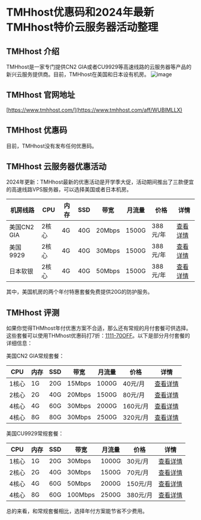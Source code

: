 # TMHhost优惠码和2024年最新TMHhost特价云服务器活动整理

## TMHhost 介绍

TMHhost是一家专门提供CN2 GIA或者CU9929等高速线路的云服务器等产品的新兴云服务提供商。目前，TMHhost在美国和日本设有机房。
![image](https://github.com/ljbjjphjv/TMHhost/assets/158003912/6aff34ad-a904-48a3-bcb1-2712c173a5cf)


## TMHhost 官网地址

[https://www.tmhhost.com/](https://www.tmhhost.com/aff/WUBIMLLX)

## TMHhost 优惠码

目前，TMHhost没有发布任何优惠码。

## TMHhost 云服务器优惠活动

2024年更新：TMHhost最新的优惠活动是开学季大促，活动期间推出了三款便宜的高速线路VPS服务器，可以选择美国或者日本机房。

| 机房线路 | CPU | 内存 | SSD | 带宽 | 月流量 | 价格 | 详情 |
| --- | --- | --- | --- | --- | --- | --- | --- |
| 美国CN2 GIA | 2核心 | 4G | 40G | 20Mbps | 1500G | 388元/年 | [查看详情](https://www.tmhhost.com/cart?fid=6&gid=98&aff=WUBIMLLX) |
| 美国9929 | 2核心 | 4G | 40G | 30Mbps | 1500G | 388元/年 | [查看详情](https://www.tmhhost.com/cart?fid=6&gid=98&aff=WUBIMLLX) |
| 日本软银 | 2核心 | 4G | 40G | 50Mbps | 1500G | 388元/年 | [查看详情](https://www.tmhhost.com/cart?fid=6&gid=98&aff=WUBIMLLX) |

其中，美国机房的两个年付特惠套餐免费提供20G的防护服务。

## TMHhost 评测

如果你觉得THMhost年付优惠方案不合适，那么还有常规的月付套餐可供选择。这些套餐可以使用THMhost优惠码打7折：[1111-70OFF](https://www.tmhhost.com/aff/WUBIMLLX)。以下是部分月付套餐的详细信息：

美国CN2 GIA常规套餐：

| CPU | 内存 | SSD | 带宽 | 月流量 | 价格 | 详情 |
| --- | --- | --- | --- | --- | --- | --- |
| 1核心 | 1G | 20G | 15Mbps | 1000G | 40元/月 | [查看详情](https://www.tmhhost.com/aff/WUBIMLLX) |
| 2核心 | 2G | 40G | 20Mbps | 1500G | 80元/月 | [查看详情](https://www.tmhhost.com/aff/WUBIMLLX) |
| 4核心 | 4G | 60G | 30Mbps | 2000G | 160元/月 | [查看详情](https://www.tmhhost.com/aff/WUBIMLLX) |
| 4核心 | 8G | 80G | 30Mbps | 2500G | 320元/月 | [查看详情](https://www.tmhhost.com/aff/WUBIMLLX) |

美国CU9929常规套餐：

| CPU | 内存 | SSD | 带宽 | 月流量 | 价格 | 详情 |
| --- | --- | --- | --- | --- | --- | --- |
| 1核心 | 1G | 20G | 30Mbps | 1000G | 30元/月 | [查看详情](https://www.tmhhost.com/cart?fid=6&gid=96&aff=WUBIMLLX) |
| 2核心 | 2G | 40G | 30Mbps | 1500G | 70元/月 | [查看详情](https://www.tmhhost.com/cart?fid=6&gid=96&aff=WUBIMLLX) |
| 4核心 | 4G | 60G | 50Mbps | 2000G | 150元/月 | [查看详情](https://www.tmhhost.com/cart?fid=6&gid=96&aff=WUBIMLLX) |
| 4核心 | 8G | 60G | 100Mbps | 2500G | 380元/月 | [查看详情](https://www.tmhhost.com/cart?fid=6&gid=96&aff=WUBIMLLX) |

总的来看，和常规套餐相比，选择年付方案能节省不少费用。
